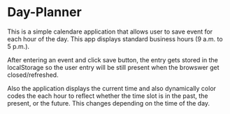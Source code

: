 # Day-Planner
This is a simple calendare application that allows user to save event for each hour of the day. This app displays standard business hours (9 a.m. to 5 p.m.). 

After entering an event and click save button, the entry gets stored in the localStorage so the user entry will be still present when the browswer get closed/refreshed.

Also the application displays the current time and also dynamically color codes the each hour to reflect whether the time slot is in the past, the present, or the future. This changes depending on the time of the day. 
